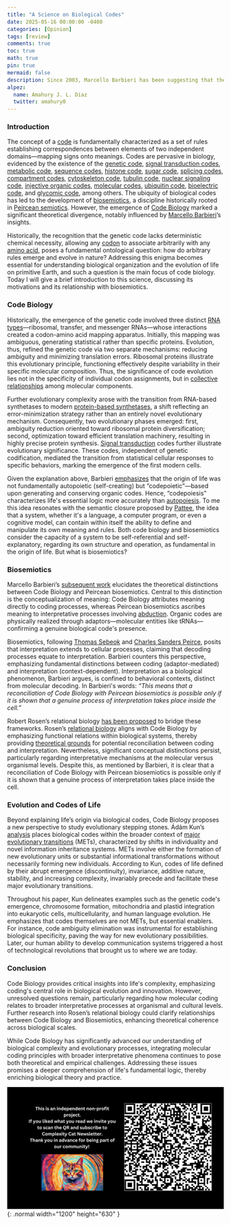 ```yaml
---
title: "A Science on Biological Codes"
date: 2025-05-16 00:00:00 -0400
categories: [Opinion]
tags: [review]
comments: true
toc: true 
math: true
pin: true
mermaid: false
description: Since 2003, Marcello Barbieri has been suggesting that there are two distinct mechanisms of evolutionary change—evolution by natural selection, based on copying, and evolution by natural conventions, based on coding. Today I am going to briefly review his Code Biology, a branch of theoretical biology focused on the study of all codes of life, from the genetic code to the codes of culture.
alpez:
  name: Amahury J. L. Diaz
  twitter: amahury0
---
```

### Introduction
The concept of a [code](https://en.wikipedia.org/wiki/Code) is fundamentally characterized as a set of rules establishing correspondences between elements of two independent domains—mapping signs onto meanings. Codes are pervasive in biology, evidenced by the existence of the [genetic code](https://www.genome.gov/genetics-glossary/Genetic-Code), [signal transduction codes](https://link.springer.com/chapter/10.1007/978-1-4020-6340-4_12), [metabolic code](https://www.science.org/doi/abs/10.1126/science.169570), [sequence codes](https://nyaspubs.onlinelibrary.wiley.com/doi/abs/10.1111/j.1749-6632.1999.tb08894.x), [histone code](https://link.springer.com/article/10.1007/s12304-014-9211-2), [sugar code](https://www.wiley.com/en-us/The+Sugar+Code%3A+Fundamentals+of+Glycosciences-p-9783527320899), [splicing codes](https://www.cell.com/fulltext/S0092-8674(04)01107-9), [compartment codes](https://www.ndl.ethernet.edu.et/bitstream/123456789/12871/1/Marcello%20Barbieri.pdf), [cytoskeleton code](https://link.springer.com/book/10.1007/978-1-4020-6340-4#page=202), [tubulin code](https://onlinelibrary.wiley.com/doi/full/10.1002/cm.21290), [nuclear signaling code](https://link.springer.com/chapter/10.1007/978-1-4020-6340-4_9), [injective organic codes](https://link.springer.com/article/10.1007/s12304-014-9210-3), [molecular codes](https://journals.plos.org/plosone/article?id=10.1371/journal.pone.0054694), [ubiquitin code](https://www.annualreviews.org/content/journals/10.1146/annurev-biochem-060310-170328), [bioelectric code](https://www.tandfonline.com/doi/abs/10.4161/cib.22595), and [glycomic code](https://link.springer.com/article/10.1007/s12155-014-9460-6), among others. The ubiquity of biological codes has led to the development of [biosemiotics](https://en.wikipedia.org/wiki/Biosemiotics), a discipline historically rooted in [Peircean semiotics](https://en.wikipedia.org/wiki/Semiotic_theory_of_Charles_Sanders_Peirce). However, the emergence of [Code Biology](https://www.codebiology.org/) marked a significant theoretical divergence, notably influenced by [Marcello Barbieri](https://en.wikipedia.org/wiki/Marcello_Barbieri)’s insights. 

Historically, the recognition that the genetic code lacks deterministic chemical necessity, allowing any [codon](https://www.genome.gov/genetics-glossary/Codon) to associate arbitrarily with any [amino acid](https://en.wikipedia.org/wiki/Amino_acid), poses a fundamental ontological question: how do arbitrary rules emerge and evolve in nature? Addressing this enigma becomes essential for understanding biological organization and the evolution of life on primitive Earth, and such a question is the main focus of code biology. Today I will give a brief introduction to this science, discussing its motivations and its relationship with biosemiotics.

### Code Biology
Historically, the emergence of the genetic code involved three distinct [RNA types](https://www.khanacademy.org/test-prep/mcat/biomolecules/x04f6bc56:transcription-and-translation/a/types-of-rna)—ribosomal, transfer, and messenger RNAs—whose interactions created a codon-amino acid mapping apparatus. Initially, this mapping was ambiguous, generating statistical rather than specific proteins. Evolution, thus, refined the genetic code via two separate mechanisms: reducing ambiguity and minimizing translation errors. Ribosomal proteins illustrate this evolutionary principle, functioning effectively despite variability in their specific molecular composition. Thus, the significance of code evolution lies not in the specificity of individual codon assignments, but in [collective relationships](https://en.wikipedia.org/wiki/Collective_behavior) among molecular components.

Further evolutionary complexity arose with the transition from RNA-based synthetases to modern [protein-based synthetases](https://en.wikipedia.org/wiki/Aminoacyl_tRNA_synthetase), a shift reflecting an error-minimization strategy rather than an entirely novel evolutionary mechanism. Consequently, two evolutionary phases emerged: first, ambiguity reduction oriented toward ribosomal protein diversification; second, optimization toward efficient translation machinery, resulting in highly precise protein synthesis. [Signal transduction](https://en.wikipedia.org/wiki/Signal_transduction) codes further illustrate evolutionary significance. These codes, independent of genetic codification, mediated the transition from statistical cellular responses to specific behaviors, marking the emergence of the first modern cells. 

Given the explanation above, Barbieri [emphasizes](https://doi.org/10.1016/j.biosystems.2017.10.005) that the origin of life was not fundamentally autopoietic (self-creating) but “codepoietic”—based upon generating and conserving organic codes. Hence, “codepoiesis” characterizes life's essential logic more accurately than [autopoiesis](https://en.wikipedia.org/wiki/Autopoiesis). To me this idea resonates with the semantic closure proposed by [Pattee](https://en.wikipedia.org/wiki/Howard_H._Pattee), the idea that a system, whether it's a language, a computer program, or even a cognitive model, can contain within itself the ability to define and manipulate its own meaning and rules. Both code biology and biosemiotics consider the capacity of a system to be self-referential and self-explanatory, regarding its own structure and operation, as fundamental in the origin of life. But what is biosemiotics?

### Biosemiotics
Marcello Barbieri’s [subsequent work](https://link.springer.com/article/10.1007/s13752-018-0312-z) elucidates the theoretical distinctions between Code Biology and Peircean biosemiotics. Central to this distinction is the conceptualization of meaning: Code Biology attributes meaning directly to coding processes, whereas Peircean biosemiotics ascribes meaning to interpretative processes involving [abduction](https://link.springer.com/referenceworkentry/10.1007/978-3-030-68436-5_8-2). Organic codes are physically realized through adaptors—molecular entities like tRNAs—confirming a genuine biological code's presence.

Biosemiotics, following [Thomas Sebeok](https://en.wikipedia.org/wiki/Thomas_Sebeok) and [Charles Sanders Peirce](https://en.wikipedia.org/wiki/Charles_Sanders_Peirce), posits that interpretation extends to cellular processes, claiming that decoding processes equate to interpretation. Barbieri counters this perspective, emphasizing fundamental distinctions between coding (adaptor-mediated) and interpretation (context-dependent). Interpretation as a biological phenomenon, Barbieri argues, is confined to behavioral contexts, distinct from molecular decoding. In Barbieri's words: _“This means that a reconciliation of Code Biology with Peircean biosemiotics is possible only if it is shown that a genuine process of interpretation takes place inside the cell.”_

Robert Rosen’s relational biology [has been proposed](https://link.springer.com/article/10.1007/s13752-018-0302-1) to bridge these frameworks. Rosen’s [relational biology](https://ahlouie.com/relational-biology/) aligns with Code Biology by emphasizing functional relations within biological systems, thereby providing [theoretical grounds](https://www.tandfonline.com/doi/abs/10.1080/03081078608934929) for potential reconciliation between coding and interpretation. Nevertheless, significant conceptual distinctions persist, particularly regarding interpretative mechanisms at the molecular versus organismal levels. Despite this, as mentioned by Barbieri, it is clear that a reconciliation of Code Biology with Peircean biosemiotics is possible only if it is shown that a genuine process of interpretation takes place inside the cell.

### Evolution and Codes of Life
Beyond explaining life’s origin via biological codes, Code Biology proposes a new perspective to study evolutionary stepping stones. Ádám Kun’s [analysis](https://www.sciencedirect.com/science/article/pii/S0303264721001921) places biological codes within the broader context of [major evolutionary transitions](https://en.wikipedia.org/wiki/The_Major_Transitions_in_Evolution) (METs), characterized by shifts in individuality and novel information inheritance systems. METs involve either the formation of new evolutionary units or substantial informational transformations without necessarily forming new individuals. According to Kun, codes of life defined by their abrupt emergence (discontinuity), invariance, additive nature, stability, and increasing complexity, invariably precede and facilitate these major evolutionary transitions.

Throughout his paper, Kun delineates examples such as the genetic code's emergence, chromosome formation, mitochondria and plastid integration into eukaryotic cells, multicellularity, and human language evolution. He emphasizes that codes themselves are not METs, but essential enablers. For instance, code ambiguity elimination was instrumental for establishing biological specificity, paving the way for new evolutionary possibilities. Later, our human ability to develop communication systems triggered a host of technological revolutions that brought us to where we are today. 

### Conclusion
Code Biology provides critical insights into life's complexity, emphasizing coding's central role in biological evolution and innovation. However, unresolved questions remain, particularly regarding how molecular coding relates to broader interpretative processes at organismal and cultural levels. Further research into Rosen’s relational biology could clarify relationships between Code Biology and Biosemiotics, enhancing theoretical coherence across biological scales. 

While Code Biology has significantly advanced our understanding of biological complexity and evolutionary processes, integrating molecular coding principles with broader interpretative phenomena continues to pose both theoretical and empirical challenges. Addressing these issues promises a deeper comprehension of life's fundamental logic, thereby enriching biological theory and practice.

![Desktop View](/assets/img/fix/complexity-cat-newsletter.png){: .normal width="1200" height="630" }
